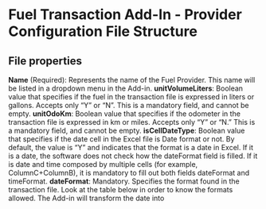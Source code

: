 # Fuel Transaction Add-In - Provider Configuration File Structure

## File properties

**Name** (Required): Represents the name of the Fuel Provider. This name will be listed in a dropdown menu in the Add-in.
**unitVolumeLiters**: Boolean value that specifies if the fuel in the transaction file is expressed in liters or gallons. Accepts only “Y” or “N”. This is a mandatory field, and cannot be empty.
**unitOdoKm**: Boolean value that specifies if the odometer in the transaction file is expressed in km or miles. Accepts only “Y” or “N.” This is a mandatory field, and cannot be empty.
**isCellDateType**: Boolean value that specifies if the date cell in the Excel file is Date format or not. By default, the value is “Y” and indicates that the format is a date in Excel. If it is a date, the software does not check how the dateFormat field is filled. If it is date and time composed by multiple cells (for example, ColumnC+ColumnB), it is mandatory to fill out both fields dateFormat and timeFormat.
**dateFormat**: Mandatory. Specifies the format found in the transaction file. Look at the table below in order to know the formats allowed. The Add-in will transform the date into 
